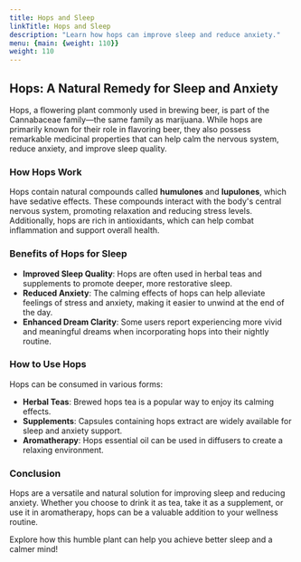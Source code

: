 ```yaml
---
title: Hops and Sleep
linkTitle: Hops and Sleep
description: "Learn how hops can improve sleep and reduce anxiety."
menu: {main: {weight: 110}}
weight: 110
---
```


## Hops: A Natural Remedy for Sleep and Anxiety

Hops, a flowering plant commonly used in brewing beer, is part of the Cannabaceae family—the same family as marijuana. While hops are primarily known for their role in flavoring beer, they also possess remarkable medicinal properties that can help calm the nervous system, reduce anxiety, and improve sleep quality.

### How Hops Work
Hops contain natural compounds called **humulones** and **lupulones**, which have sedative effects. These compounds interact with the body's central nervous system, promoting relaxation and reducing stress levels. Additionally, hops are rich in antioxidants, which can help combat inflammation and support overall health.

### Benefits of Hops for Sleep
- **Improved Sleep Quality**: Hops are often used in herbal teas and supplements to promote deeper, more restorative sleep.
- **Reduced Anxiety**: The calming effects of hops can help alleviate feelings of stress and anxiety, making it easier to unwind at the end of the day.
- **Enhanced Dream Clarity**: Some users report experiencing more vivid and meaningful dreams when incorporating hops into their nightly routine.

### How to Use Hops
Hops can be consumed in various forms:
- **Herbal Teas**: Brewed hops tea is a popular way to enjoy its calming effects.
- **Supplements**: Capsules containing hops extract are widely available for sleep and anxiety support.
- **Aromatherapy**: Hops essential oil can be used in diffusers to create a relaxing environment.

### Conclusion
Hops are a versatile and natural solution for improving sleep and reducing anxiety. Whether you choose to drink it as tea, take it as a supplement, or use it in aromatherapy, hops can be a valuable addition to your wellness routine.

Explore how this humble plant can help you achieve better sleep and a calmer mind!